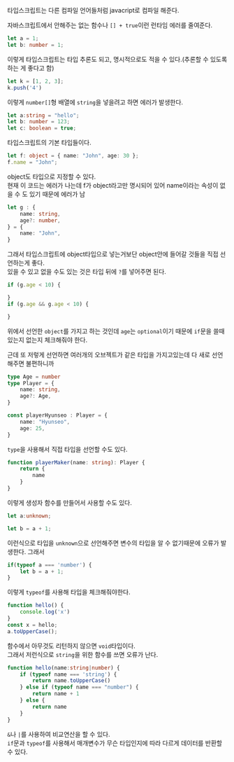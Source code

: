 타입스크립트는 다른 컴파일 언어들처럼 javacript로 컴파일 해준다.

자바스크립트에서 안해주는 없는 함수나 `[] + true`이런 런타임 에러를 줄여준다.

```typescript
let a = 1;
let b: number = 1;
```
이렇게 타입스크립트는 타입 추론도 되고, 명시적으로도 적을 수 있다.(추론할 수 있도록 하는 게 좋다고 함)
```typescript
let k = [1, 2, 3];
k.push('4')
```
이렇게 `number[]`형 배열에 `string`을 넣을려고 하면 에러가 발생한다.

```typescript
let a:string = "hello";
let b: number = 123;
let c: boolean = true;
```
타입스크립트의 기본 타입들이다.

```typescript
let f: object = { name: "John", age: 30 };
f.name = "John";
```
object도 타입으로 지정할 수 있다. <br>
현재 이 코드는 에러가 나는데 f가 object라고만 명시되어 있어 name이라는 속성이 없을 수 도 있기 때문에 에러가 남

```typescript
let g : {
    name: string,
    age?: number,
} = {
    name: "John",
}
```
그래서 타입스크립트에 object타입으로 넣는거보단 object안에 들어갈 것들을 직접 선언하는게 좋다.<br/>
있을 수 있고 없을 수도 있는 것은 타입 뒤에 `?`를 넣어주면 된다.

```typescript
if (g.age < 10) {

}
if (g.age && g.age < 10) {

}
```
위에서 선언한 `object`를 가지고 하는 것인데 `age`는 `optional`이기 때문에 `if`문을 쓸때 있는지 없는지 체크해줘야 한다.

근데 또 저렇게 선언하면 여러개의 오브젝트가 같은 타입을 가지고있는데 다 새로 선언해주면 불편하니까
```typescript
type Age = number
type Player = {
    name: string,
    age?: Age,
}

const playerHyunseo : Player = {
    name: "Hyunseo",
    age: 25,
}
```
`type`을 사용해서 직접 타입을 선언할 수도 있다.

```typescript
function playerMaker(name: string): Player {
    return {
        name
    }
}
```
이렇게 생성자 함수를 만들어서 사용할 수도 있다.

```typescript
let a:unknown;

let b = a + 1;
```
이런식으로 타입을 `unknown`으로 선언해주면 변수의 타입을 알 수 없기때문에 오류가 발생한다.
그래서
```typescript
if(typeof a === 'number') {
    let b = a + 1;
}
```
이렇게 `typeof`를 사용해 타입을 체크해줘야한다.

```typescript
function hello() {
    console.log('x')
}
const x = hello;
a.toUpperCase();
```
함수에서 아무것도 리턴하지 않으면 `void`타입이다.<br>
그래서 저런식으로 `string`을 위한 함수를 쓰면 오류가 난다.

```typescript
function hello(name:string|number) {
    if (typeof name === 'string') {
        return name.toUpperCase()
    } else if (typeof name === "number") {
        return name + 1
    } else {
        return name
    }
}
```
`&`나 `|`를 사용하여 비교연산을 할 수 있다.<br>
`if`문과 `typeof`를 사용해서 매개변수가 무슨 타입인지에 따라 다르게 데이터를 반환할 수 있다.